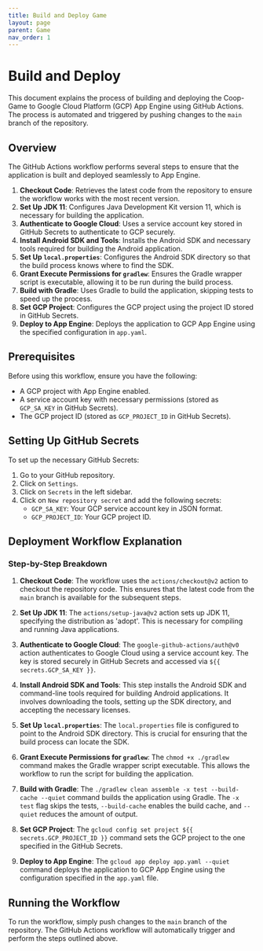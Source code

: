 ```yaml
---
title: Build and Deploy Game
layout: page
parent: Game
nav_order: 1
---
```


# Build and Deploy

This document explains the process of building and deploying the Coop-Game to Google Cloud Platform (GCP) App Engine using GitHub Actions. The process is automated and triggered by pushing changes to the `main` branch of the repository.

## Overview

The GitHub Actions workflow performs several steps to ensure that the application is built and deployed seamlessly to App Engine.

1. **Checkout Code**: Retrieves the latest code from the repository to ensure the workflow works with the most recent version.
2. **Set Up JDK 11**: Configures Java Development Kit version 11, which is necessary for building the application.
3. **Authenticate to Google Cloud**: Uses a service account key stored in GitHub Secrets to authenticate to GCP securely.
4. **Install Android SDK and Tools**: Installs the Android SDK and necessary tools required for building the Android application.
5. **Set Up `local.properties`**: Configures the Android SDK directory so that the build process knows where to find the SDK.
6. **Grant Execute Permissions for `gradlew`**: Ensures the Gradle wrapper script is executable, allowing it to be run during the build process.
7. **Build with Gradle**: Uses Gradle to build the application, skipping tests to speed up the process.
8. **Set GCP Project**: Configures the GCP project using the project ID stored in GitHub Secrets.
9. **Deploy to App Engine**: Deploys the application to GCP App Engine using the specified configuration in `app.yaml`.

## Prerequisites

Before using this workflow, ensure you have the following:
- A GCP project with App Engine enabled.
- A service account key with necessary permissions (stored as `GCP_SA_KEY` in GitHub Secrets).
- The GCP project ID (stored as `GCP_PROJECT_ID` in GitHub Secrets).

## Setting Up GitHub Secrets

To set up the necessary GitHub Secrets:
1. Go to your GitHub repository.
2. Click on `Settings`.
3. Click on `Secrets` in the left sidebar.
4. Click on `New repository secret` and add the following secrets:
   - `GCP_SA_KEY`: Your GCP service account key in JSON format.
   - `GCP_PROJECT_ID`: Your GCP project ID.

## Deployment Workflow Explanation

### Step-by-Step Breakdown

1. **Checkout Code**:
   The workflow uses the `actions/checkout@v2` action to checkout the repository code. This ensures that the latest code from the `main` branch is available for the subsequent steps.

2. **Set Up JDK 11**:
   The `actions/setup-java@v2` action sets up JDK 11, specifying the distribution as 'adopt'. This is necessary for compiling and running Java applications.

3. **Authenticate to Google Cloud**:
   The `google-github-actions/auth@v0` action authenticates to Google Cloud using a service account key. The key is stored securely in GitHub Secrets and accessed via `${{ secrets.GCP_SA_KEY }}`.

4. **Install Android SDK and Tools**:
   This step installs the Android SDK and command-line tools required for building Android applications. It involves downloading the tools, setting up the SDK directory, and accepting the necessary licenses.

5. **Set Up `local.properties`**:
   The `local.properties` file is configured to point to the Android SDK directory. This is crucial for ensuring that the build process can locate the SDK.

6. **Grant Execute Permissions for `gradlew`**:
   The `chmod +x ./gradlew` command makes the Gradle wrapper script executable. This allows the workflow to run the script for building the application.

7. **Build with Gradle**:
   The `./gradlew clean assemble -x test --build-cache --quiet` command builds the application using Gradle. The `-x test` flag skips the tests, `--build-cache` enables the build cache, and `--quiet` reduces the amount of output.

8. **Set GCP Project**:
   The `gcloud config set project ${{ secrets.GCP_PROJECT_ID }}` command sets the GCP project to the one specified in the GitHub Secrets.

9. **Deploy to App Engine**:
   The `gcloud app deploy app.yaml --quiet` command deploys the application to GCP App Engine using the configuration specified in the `app.yaml` file.

## Running the Workflow

To run the workflow, simply push changes to the `main` branch of the repository. The GitHub Actions workflow will automatically trigger and perform the steps outlined above.